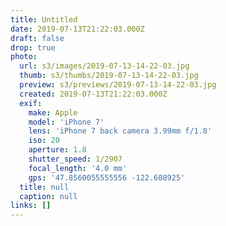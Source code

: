 ```yaml
---
title: Untitled
date: 2019-07-13T21:22:03.000Z
draft: false
drop: true
photo:
  url: s3/images/2019-07-13-14-22-03.jpg
  thumb: s3/thumbs/2019-07-13-14-22-03.jpg
  preview: s3/previews/2019-07-13-14-22-03.jpg
  created: 2019-07-13T21:22:03.000Z
  exif:
    make: Apple
    model: 'iPhone 7'
    lens: 'iPhone 7 back camera 3.99mm f/1.8'
    iso: 20
    aperture: 1.8
    shutter_speed: 1/2907
    focal_length: '4.0 mm'
    gps: '47.8560055555556 -122.608925'
  title: null
  caption: null
links: []
---
```

